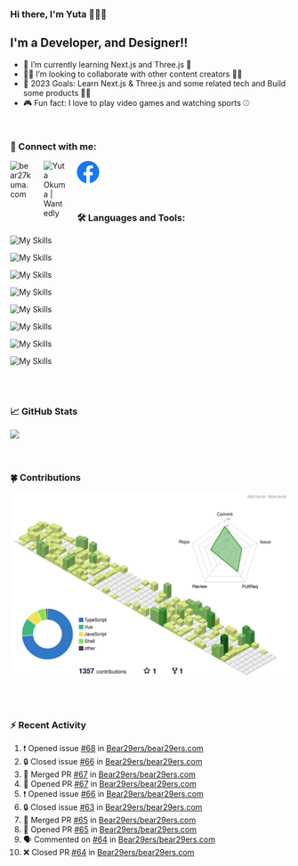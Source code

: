 ### Hi there, I'm Yuta 🤟🏻🐻

## I'm a Developer, and Designer!!

- 🌱 I’m currently learning Next.js and Three.js 🤣
- 👬🏻 I’m looking to collaborate with other content creators 👋🏻
- 🥅 2023 Goals: Learn Next.js & Three.js and some related tech and Build some products 💪🏻
- 🎮 Fun fact: I love to play video games and watching sports ⚾️

<br />

### :wave: Connect with me:

[<img align="left" alt="bear27kuma.com" width="40px" src="https://user-images.githubusercontent.com/39920490/156489586-f125813b-e344-46d6-9306-f5786684b976.jpg" style="margin-right: 20px;" />](https://bear29ers.github.io/)
[<img align="left" alt="Yuta Okuma | Wantedly" width="40px" src="https://user-images.githubusercontent.com/39920490/156489528-fdc520d6-10f1-43b6-8bf8-fadf8dcf1a90.jpg" style="margin-right: 20px;" />](https://www.wantedly.com/id/yuta_okuma_b)
[<img align="left" alt="Yuta Okuma | Facebook" width="40px" src="https://github.com/github/explore/blob/main/topics/facebook/facebook.png?raw=true" style="margin-right: 20px;" />](https://www.facebook.com/kumakuma1129/)

[//]: # '[<img align="left" alt="Yuta Okuma | Instagram" width="40px" src="https://github.com/github/explore/blob/main/topics/instagram/instagram.png?raw=true" />](https://www.instagram.com/bear_27earl/)'

<br />
<br />
<br />
<br />

### :hammer_and_wrench: Languages and Tools:

![My Skills](https://skillicons.dev/icons?i=html,css,sass,tailwind,bootstrap,js,ts)

![My Skills](https://skillicons.dev/icons?i=jquery,threejs,react,emotion,styledcomponents,materialui,nextjs)

![My Skills](https://skillicons.dev/icons?i=vercel,vue,nuxt,vite,nodejs,express,jest)

![My Skills](https://skillicons.dev/icons?i=regex,webpack,babel,php,laravel,mysql,sqlite)

![My Skills](https://skillicons.dev/icons?i=docker,git,github,githubactions,aws,gcp,firebase)

![My Skills](https://skillicons.dev/icons?i=vim,neovim,linux,bash,lua,markdown,svg)

![My Skills](https://skillicons.dev/icons?i=idea,vscode,atom,figma,xd,ps,ai)

![My Skills](https://skillicons.dev/icons?i=pr,ae,postman,sentry,codepen,stackoverflow,discord)

<br />
<br />

### :chart_with_upwards_trend: GitHub Stats

<div style="display: flex;">
    <a href="https://github.com/Bear29ers">
        <img height="220px;" src="https://github-readme-stats-bear29ers.vercel.app/api?username=Bear29ers&show_icons=true&theme=bear">
    </a>
</div>

<br />
<br />

### :four_leaf_clover: Contributions

![](./profile-3d-contrib/profile-green-animate.svg)

<br />
<br />

### :zap: Recent Activity

<!--START_SECTION:activity-->

1. ❗ Opened issue [#68](https://github.com/Bear29ers/bear29ers.com/issues/68) in [Bear29ers/bear29ers.com](https://github.com/Bear29ers/bear29ers.com)
2. 🔒 Closed issue [#66](https://github.com/Bear29ers/bear29ers.com/issues/66) in [Bear29ers/bear29ers.com](https://github.com/Bear29ers/bear29ers.com)
3. 🎉 Merged PR [#67](https://github.com/Bear29ers/bear29ers.com/pull/67) in [Bear29ers/bear29ers.com](https://github.com/Bear29ers/bear29ers.com)
4. 💪 Opened PR [#67](https://github.com/Bear29ers/bear29ers.com/pull/67) in [Bear29ers/bear29ers.com](https://github.com/Bear29ers/bear29ers.com)
5. ❗ Opened issue [#66](https://github.com/Bear29ers/bear29ers.com/issues/66) in [Bear29ers/bear29ers.com](https://github.com/Bear29ers/bear29ers.com)
6. 🔒 Closed issue [#63](https://github.com/Bear29ers/bear29ers.com/issues/63) in [Bear29ers/bear29ers.com](https://github.com/Bear29ers/bear29ers.com)
7. 🎉 Merged PR [#65](https://github.com/Bear29ers/bear29ers.com/pull/65) in [Bear29ers/bear29ers.com](https://github.com/Bear29ers/bear29ers.com)
8. 💪 Opened PR [#65](https://github.com/Bear29ers/bear29ers.com/pull/65) in [Bear29ers/bear29ers.com](https://github.com/Bear29ers/bear29ers.com)
9. 🗣 Commented on [#64](https://github.com/Bear29ers/bear29ers.com/pull/64#issuecomment-1968929953) in [Bear29ers/bear29ers.com](https://github.com/Bear29ers/bear29ers.com)
10. ❌ Closed PR [#64](https://github.com/Bear29ers/bear29ers.com/pull/64) in [Bear29ers/bear29ers.com](https://github.com/Bear29ers/bear29ers.com)

<!--END_SECTION:activity-->
